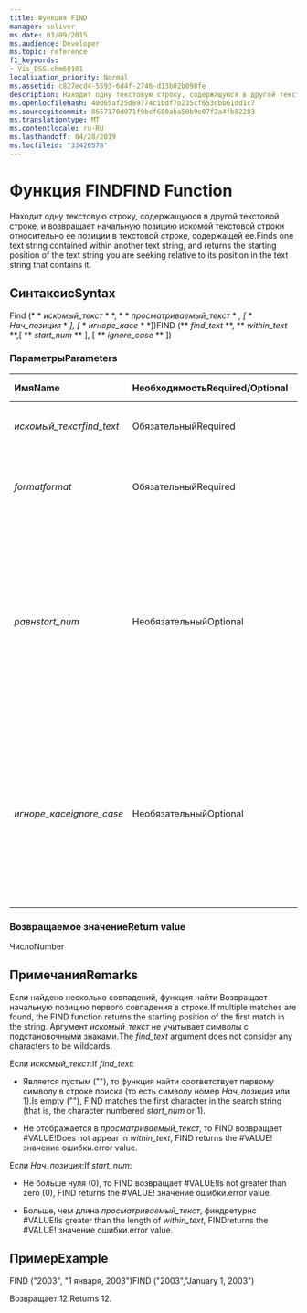 ```yaml
---
title: Функция FIND
manager: soliver
ms.date: 03/09/2015
ms.audience: Developer
ms.topic: reference
f1_keywords:
- Vis_DSS.chm60101
localization_priority: Normal
ms.assetid: c827ecd4-5593-6d4f-2746-d13b02b098fe
description: Находит одну текстовую строку, содержащуюся в другой текстовой строке, и возвращает начальную позицию искомой текстовой строки относительно ее позиции в текстовой строке, содержащей ее.
ms.openlocfilehash: 40d65af25d89774c1bdf7b235cf653dbb61dd1c7
ms.sourcegitcommit: 8657170d071f9bcf680aba50b9c07f2a4fb82283
ms.translationtype: MT
ms.contentlocale: ru-RU
ms.lasthandoff: 04/28/2019
ms.locfileid: "33426578"
---
```

# <a name="find-function"></a><span data-ttu-id="a253a-103">Функция FIND</span><span class="sxs-lookup"><span data-stu-id="a253a-103">FIND Function</span></span>

<span data-ttu-id="a253a-104">Находит одну текстовую строку, содержащуюся в другой текстовой строке, и возвращает начальную позицию искомой текстовой строки относительно ее позиции в текстовой строке, содержащей ее.</span><span class="sxs-lookup"><span data-stu-id="a253a-104">Finds one text string contained within another text string, and returns the starting position of the text string you are seeking relative to its position in the text string that contains it.</span></span>
  
## <a name="syntax"></a><span data-ttu-id="a253a-105">Синтаксис</span><span class="sxs-lookup"><span data-stu-id="a253a-105">Syntax</span></span>

<span data-ttu-id="a253a-106">Find (\* \* *искомый_текст* \* \*, \* \* *просматриваемый_текст* \* *, [* \* *Нач_позиция* \* *], [* \* *игноре_касе* \* \*])</span><span class="sxs-lookup"><span data-stu-id="a253a-106">FIND (\*\* *find_text* \*\*, \*\* *within_text* \*\*,[ \*\* *start_num* \*\* ], [ \*\* *ignore_case* \*\* ])</span></span> 
  
### <a name="parameters"></a><span data-ttu-id="a253a-107">Параметры</span><span class="sxs-lookup"><span data-stu-id="a253a-107">Parameters</span></span>

|<span data-ttu-id="a253a-108">**Имя**</span><span class="sxs-lookup"><span data-stu-id="a253a-108">**Name**</span></span>|<span data-ttu-id="a253a-109">**Необходимость**</span><span class="sxs-lookup"><span data-stu-id="a253a-109">**Required/Optional**</span></span>|<span data-ttu-id="a253a-110">**Тип данных**</span><span class="sxs-lookup"><span data-stu-id="a253a-110">**Data Type**</span></span>|<span data-ttu-id="a253a-111">**Описание**</span><span class="sxs-lookup"><span data-stu-id="a253a-111">**Description**</span></span>|
|:-----|:-----|:-----|:-----|
| <span data-ttu-id="a253a-112">_искомый_текст_</span><span class="sxs-lookup"><span data-stu-id="a253a-112">_find_text_</span></span> <br/> |<span data-ttu-id="a253a-113">Обязательный</span><span class="sxs-lookup"><span data-stu-id="a253a-113">Required</span></span>  <br/> |<span data-ttu-id="a253a-114">**String**</span><span class="sxs-lookup"><span data-stu-id="a253a-114">**String**</span></span> <br/> |<span data-ttu-id="a253a-115">Текстовая строка, которую нужно найти.</span><span class="sxs-lookup"><span data-stu-id="a253a-115">The text string you want to find.</span></span>  <br/> |
| <span data-ttu-id="a253a-116">_format_</span><span class="sxs-lookup"><span data-stu-id="a253a-116">_format_</span></span> <br/> |<span data-ttu-id="a253a-117">Обязательный</span><span class="sxs-lookup"><span data-stu-id="a253a-117">Required</span></span>  <br/> |<span data-ttu-id="a253a-118">**String**</span><span class="sxs-lookup"><span data-stu-id="a253a-118">**String**</span></span> <br/> |<span data-ttu-id="a253a-119">Текстовая строка, содержащая текст, который требуется найти.</span><span class="sxs-lookup"><span data-stu-id="a253a-119">The text string that contains the text you want to find.</span></span>  <br/> |
| <span data-ttu-id="a253a-120">_равн_</span><span class="sxs-lookup"><span data-stu-id="a253a-120">_start_num_</span></span> <br/> |<span data-ttu-id="a253a-121">Необязательный</span><span class="sxs-lookup"><span data-stu-id="a253a-121">Optional</span></span>  <br/> |<span data-ttu-id="a253a-122">**Number**</span><span class="sxs-lookup"><span data-stu-id="a253a-122">**Number**</span></span> <br/> |<span data-ttu-id="a253a-123">Символ, с которого начинается поиск.</span><span class="sxs-lookup"><span data-stu-id="a253a-123">The character at which to start the search.</span></span> <span data-ttu-id="a253a-124">Первый символ в параметре _текст_для_поиска_ равен 1.</span><span class="sxs-lookup"><span data-stu-id="a253a-124">The first character in  _within_text_ is 1.</span></span> <span data-ttu-id="a253a-125">Если _аргумент нач_позиция_ отсутствует, предполагается, что он равен 1.</span><span class="sxs-lookup"><span data-stu-id="a253a-125">If  _start_num_ is missing, it is assumed to be 1.</span></span>  <br/> |
| <span data-ttu-id="a253a-126">_игноре_касе_</span><span class="sxs-lookup"><span data-stu-id="a253a-126">_ignore_case_</span></span> <br/> |<span data-ttu-id="a253a-127">Необязательный</span><span class="sxs-lookup"><span data-stu-id="a253a-127">Optional</span></span>  <br/> |<span data-ttu-id="a253a-128">**Логический**</span><span class="sxs-lookup"><span data-stu-id="a253a-128">**Boolean**</span></span> <br/> |<span data-ttu-id="a253a-129">По умолчанию функция поиска учитывает регистр.</span><span class="sxs-lookup"><span data-stu-id="a253a-129">By default, the FIND function is case-sensitive.</span></span> <span data-ttu-id="a253a-130">Если вы хотите, чтобы функция поиска игнорировала регистр, установите для этого аргумента значение TRUE.</span><span class="sxs-lookup"><span data-stu-id="a253a-130">If you want the FIND function to ignore case, set this argument to TRUE.</span></span>  <br/> |
   
### <a name="return-value"></a><span data-ttu-id="a253a-131">Возвращаемое значение</span><span class="sxs-lookup"><span data-stu-id="a253a-131">Return value</span></span>

<span data-ttu-id="a253a-132">Число</span><span class="sxs-lookup"><span data-stu-id="a253a-132">Number</span></span>
  
## <a name="remarks"></a><span data-ttu-id="a253a-133">Примечания</span><span class="sxs-lookup"><span data-stu-id="a253a-133">Remarks</span></span>

<span data-ttu-id="a253a-134">Если найдено несколько совпадений, функция найти Возвращает начальную позицию первого совпадения в строке.</span><span class="sxs-lookup"><span data-stu-id="a253a-134">If multiple matches are found, the FIND function returns the starting position of the first match in the string.</span></span> <span data-ttu-id="a253a-135">Аргумент _искомый_текст_ не учитывает символы с подстановочными знаками.</span><span class="sxs-lookup"><span data-stu-id="a253a-135">The  _find_text_ argument does not consider any characters to be wildcards.</span></span> 
  
<span data-ttu-id="a253a-136">Если _искомый_текст_:</span><span class="sxs-lookup"><span data-stu-id="a253a-136">If  _find_text_:</span></span>
  
-  <span data-ttu-id="a253a-137">Является пустым (""), то функция найти соответствует первому символу в строке поиска (то есть символу номер _Нач_позиция_ или 1).</span><span class="sxs-lookup"><span data-stu-id="a253a-137">Is empty (""), FIND matches the first character in the search string (that is, the character numbered  _start_num_ or 1).</span></span> 
    
- <span data-ttu-id="a253a-138">Не отображается в _просматриваемый_текст_, то FIND возвращает #VALUE!</span><span class="sxs-lookup"><span data-stu-id="a253a-138">Does not appear in  _within_text_, FIND returns the #VALUE!</span></span> <span data-ttu-id="a253a-139">значение ошибки.</span><span class="sxs-lookup"><span data-stu-id="a253a-139">error value.</span></span> 
    
<span data-ttu-id="a253a-140">Если _Нач_позиция_:</span><span class="sxs-lookup"><span data-stu-id="a253a-140">If  _start_num_:</span></span>
  
- <span data-ttu-id="a253a-141">Не больше нуля (0), то FIND возвращает #VALUE!</span><span class="sxs-lookup"><span data-stu-id="a253a-141">Is not greater than zero (0), FIND returns the #VALUE!</span></span> <span data-ttu-id="a253a-142">значение ошибки.</span><span class="sxs-lookup"><span data-stu-id="a253a-142">error value.</span></span> 
    
- <span data-ttu-id="a253a-143">Больше, чем длина _просматриваемый_текст_, финдретурнс #VALUE!</span><span class="sxs-lookup"><span data-stu-id="a253a-143">Is greater than the length of  _within_text_, FINDreturns the #VALUE!</span></span> <span data-ttu-id="a253a-144">значение ошибки.</span><span class="sxs-lookup"><span data-stu-id="a253a-144">error value.</span></span> 
    
## <a name="example"></a><span data-ttu-id="a253a-145">Пример</span><span class="sxs-lookup"><span data-stu-id="a253a-145">Example</span></span>

<span data-ttu-id="a253a-146">FIND ("2003", "1 января, 2003")</span><span class="sxs-lookup"><span data-stu-id="a253a-146">FIND ("2003","January 1, 2003")</span></span> 
  
<span data-ttu-id="a253a-147">Возвращает 12.</span><span class="sxs-lookup"><span data-stu-id="a253a-147">Returns 12.</span></span> 
  

